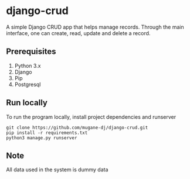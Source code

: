 # django-crud
A simple Django CRUD app that helps manage records. Through the main interface, one can create, read, update and delete a record.

## Prerequisites
1. Python 3.x
2. Django
3. Pip
4. Postgresql

## Run locally
To run the program locally, install project dependencies and runserver
```
git clone https://github.com/mugane-dj/django-crud.git
pip install -r requirements.txt
python3 manage.py runserver
```
## Note
All data used in the system is dummy data
